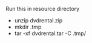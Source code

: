 Run this in resource directory

* unzip dvdrental.zip
* mkdir .tmp
* tar -xf dvdrental.tar -C .tmp/
